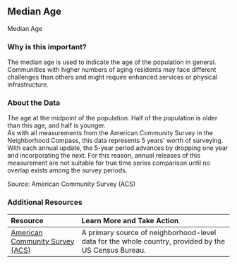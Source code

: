 ## Median Age
Median Age

### Why is this important?
The median age is used to indicate the age of the population in general. Communities with higher numbers of aging residents may face different challenges than others and might require enhanced services or physical infrastructure.

### About the Data
The age at the midpoint of the population. Half of the population is older than this age, and half is younger. <br> As with all measurements from the American Community Survey in the Neighborhood Compass, this data represents 5 years' worth of surveying. With each annual update, the 5-year period advances by dropping one year and incorporating the next. For this reason, annual releases of this measurement are not suitable for true time series comparison until no overlap exists among the survey periods.

Source: American Community Survey (ACS) 

### Additional Resources

|Resource | Learn More and Take Action | 
|:--- | :--- |
|[American Community Survey (ACS)](https://www.census.gov/acs/www/) | A primary source of neighborhood-level data for the whole country, provided by the US Census Bureau.
